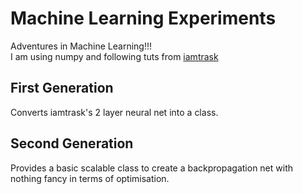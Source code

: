 # Machine Learning Experiments
Adventures in Machine Learning!!!
<br>
I am using numpy and following tuts from [iamtrask](http://iamtrask.github.io/)
<br>
## First Generation
Converts iamtrask's 2 layer neural net into a class.
## Second Generation
Provides a basic scalable class to create a backpropagation net with nothing fancy in terms of optimisation. 
